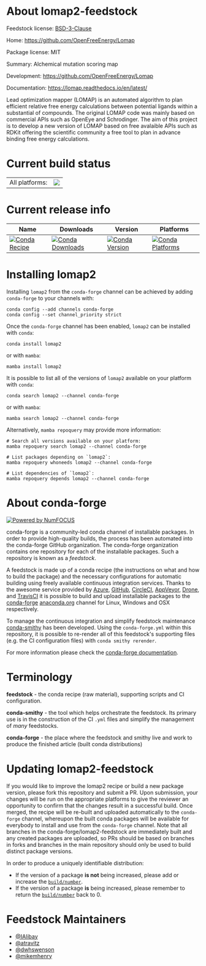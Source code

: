 About lomap2-feedstock
======================

Feedstock license: [BSD-3-Clause](https://github.com/conda-forge/lomap2-feedstock/blob/main/LICENSE.txt)

Home: https://github.com/OpenFreeEnergy/Lomap

Package license: MIT

Summary: Alchemical mutation scoring map

Development: https://github.com/OpenFreeEnergy/Lomap

Documentation: https://lomap.readthedocs.io/en/latest/

Lead optimization mapper (LOMAP) is an automated algorithm to plan efficient
relative free energy calculations between potential ligands within a
substantial of compounds. The original LOMAP code was mainly based
on commercial APIs such as OpenEye and Schrodinger.
The aim of this project is to develop a new version of LOMAP based on
free avalaible APIs such as RDKit offering the scientific community
a free tool to plan in advance binding free energy calculations.


Current build status
====================


<table><tr><td>All platforms:</td>
    <td>
      <a href="https://dev.azure.com/conda-forge/feedstock-builds/_build/latest?definitionId=15682&branchName=main">
        <img src="https://dev.azure.com/conda-forge/feedstock-builds/_apis/build/status/lomap2-feedstock?branchName=main">
      </a>
    </td>
  </tr>
</table>

Current release info
====================

| Name | Downloads | Version | Platforms |
| --- | --- | --- | --- |
| [![Conda Recipe](https://img.shields.io/badge/recipe-lomap2-green.svg)](https://anaconda.org/conda-forge/lomap2) | [![Conda Downloads](https://img.shields.io/conda/dn/conda-forge/lomap2.svg)](https://anaconda.org/conda-forge/lomap2) | [![Conda Version](https://img.shields.io/conda/vn/conda-forge/lomap2.svg)](https://anaconda.org/conda-forge/lomap2) | [![Conda Platforms](https://img.shields.io/conda/pn/conda-forge/lomap2.svg)](https://anaconda.org/conda-forge/lomap2) |

Installing lomap2
=================

Installing `lomap2` from the `conda-forge` channel can be achieved by adding `conda-forge` to your channels with:

```
conda config --add channels conda-forge
conda config --set channel_priority strict
```

Once the `conda-forge` channel has been enabled, `lomap2` can be installed with `conda`:

```
conda install lomap2
```

or with `mamba`:

```
mamba install lomap2
```

It is possible to list all of the versions of `lomap2` available on your platform with `conda`:

```
conda search lomap2 --channel conda-forge
```

or with `mamba`:

```
mamba search lomap2 --channel conda-forge
```

Alternatively, `mamba repoquery` may provide more information:

```
# Search all versions available on your platform:
mamba repoquery search lomap2 --channel conda-forge

# List packages depending on `lomap2`:
mamba repoquery whoneeds lomap2 --channel conda-forge

# List dependencies of `lomap2`:
mamba repoquery depends lomap2 --channel conda-forge
```


About conda-forge
=================

[![Powered by
NumFOCUS](https://img.shields.io/badge/powered%20by-NumFOCUS-orange.svg?style=flat&colorA=E1523D&colorB=007D8A)](https://numfocus.org)

conda-forge is a community-led conda channel of installable packages.
In order to provide high-quality builds, the process has been automated into the
conda-forge GitHub organization. The conda-forge organization contains one repository
for each of the installable packages. Such a repository is known as a *feedstock*.

A feedstock is made up of a conda recipe (the instructions on what and how to build
the package) and the necessary configurations for automatic building using freely
available continuous integration services. Thanks to the awesome service provided by
[Azure](https://azure.microsoft.com/en-us/services/devops/), [GitHub](https://github.com/),
[CircleCI](https://circleci.com/), [AppVeyor](https://www.appveyor.com/),
[Drone](https://cloud.drone.io/welcome), and [TravisCI](https://travis-ci.com/)
it is possible to build and upload installable packages to the
[conda-forge](https://anaconda.org/conda-forge) [anaconda.org](https://anaconda.org/)
channel for Linux, Windows and OSX respectively.

To manage the continuous integration and simplify feedstock maintenance
[conda-smithy](https://github.com/conda-forge/conda-smithy) has been developed.
Using the ``conda-forge.yml`` within this repository, it is possible to re-render all of
this feedstock's supporting files (e.g. the CI configuration files) with ``conda smithy rerender``.

For more information please check the [conda-forge documentation](https://conda-forge.org/docs/).

Terminology
===========

**feedstock** - the conda recipe (raw material), supporting scripts and CI configuration.

**conda-smithy** - the tool which helps orchestrate the feedstock.
                   Its primary use is in the construction of the CI ``.yml`` files
                   and simplify the management of *many* feedstocks.

**conda-forge** - the place where the feedstock and smithy live and work to
                  produce the finished article (built conda distributions)


Updating lomap2-feedstock
=========================

If you would like to improve the lomap2 recipe or build a new
package version, please fork this repository and submit a PR. Upon submission,
your changes will be run on the appropriate platforms to give the reviewer an
opportunity to confirm that the changes result in a successful build. Once
merged, the recipe will be re-built and uploaded automatically to the
`conda-forge` channel, whereupon the built conda packages will be available for
everybody to install and use from the `conda-forge` channel.
Note that all branches in the conda-forge/lomap2-feedstock are
immediately built and any created packages are uploaded, so PRs should be based
on branches in forks and branches in the main repository should only be used to
build distinct package versions.

In order to produce a uniquely identifiable distribution:
 * If the version of a package **is not** being increased, please add or increase
   the [``build/number``](https://docs.conda.io/projects/conda-build/en/latest/resources/define-metadata.html#build-number-and-string).
 * If the version of a package **is** being increased, please remember to return
   the [``build/number``](https://docs.conda.io/projects/conda-build/en/latest/resources/define-metadata.html#build-number-and-string)
   back to 0.

Feedstock Maintainers
=====================

* [@IAlibay](https://github.com/IAlibay/)
* [@atravitz](https://github.com/atravitz/)
* [@dwhswenson](https://github.com/dwhswenson/)
* [@mikemhenry](https://github.com/mikemhenry/)

